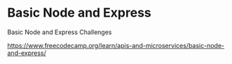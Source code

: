 # Basic Node and Express

Basic Node and Express Challenges

https://www.freecodecamp.org/learn/apis-and-microservices/basic-node-and-express/
